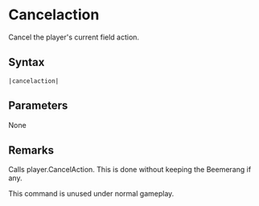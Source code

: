 # Cancelaction

Cancel the player's current field action.

## Syntax

````
|cancelaction|
````

## Parameters

None

## Remarks

Calls player.CancelAction. This is done without keeping the Beemerang if any.

This command is unused under normal gameplay.
